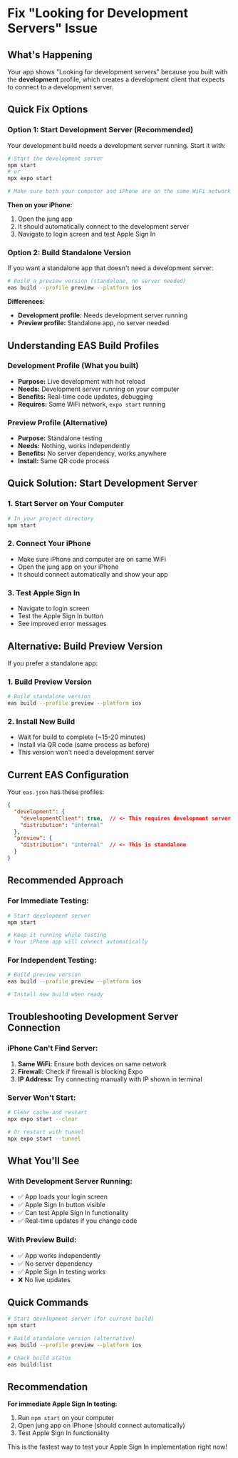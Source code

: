 # Fix "Looking for Development Servers" Issue

## What's Happening
Your app shows "Looking for development servers" because you built with the **development** profile, which creates a development client that expects to connect to a development server.

## Quick Fix Options

### Option 1: Start Development Server (Recommended)

Your development build needs a development server running. Start it with:

```bash
# Start the development server
npm start
# or
npx expo start

# Make sure both your computer and iPhone are on the same WiFi network
```

**Then on your iPhone:**
1. Open the jung app
2. It should automatically connect to the development server
3. Navigate to login screen and test Apple Sign In

### Option 2: Build Standalone Version

If you want a standalone app that doesn't need a development server:

```bash
# Build a preview version (standalone, no server needed)
eas build --profile preview --platform ios
```

**Differences:**
- **Development profile:** Needs development server running
- **Preview profile:** Standalone app, no server needed

## Understanding EAS Build Profiles

### Development Profile (What you built)
- **Purpose:** Live development with hot reload
- **Needs:** Development server running on your computer
- **Benefits:** Real-time code updates, debugging
- **Requires:** Same WiFi network, `expo start` running

### Preview Profile (Alternative)
- **Purpose:** Standalone testing
- **Needs:** Nothing, works independently
- **Benefits:** No server dependency, works anywhere
- **Install:** Same QR code process

## Quick Solution: Start Development Server

### 1. Start Server on Your Computer
```bash
# In your project directory
npm start
```

### 2. Connect Your iPhone
- Make sure iPhone and computer are on same WiFi
- Open the jung app on your iPhone
- It should connect automatically and show your app

### 3. Test Apple Sign In
- Navigate to login screen
- Test the Apple Sign In button
- See improved error messages

## Alternative: Build Preview Version

If you prefer a standalone app:

### 1. Build Preview Version
```bash
# Build standalone version
eas build --profile preview --platform ios
```

### 2. Install New Build
- Wait for build to complete (~15-20 minutes)
- Install via QR code (same process as before)
- This version won't need a development server

## Current EAS Configuration

Your `eas.json` has these profiles:

```json
{
  "development": {
    "developmentClient": true,  // <- This requires development server
    "distribution": "internal"
  },
  "preview": {
    "distribution": "internal"  // <- This is standalone
  }
}
```

## Recommended Approach

### For Immediate Testing:
```bash
# Start development server
npm start

# Keep it running while testing
# Your iPhone app will connect automatically
```

### For Independent Testing:
```bash
# Build preview version
eas build --profile preview --platform ios

# Install new build when ready
```

## Troubleshooting Development Server Connection

### iPhone Can't Find Server:
1. **Same WiFi:** Ensure both devices on same network
2. **Firewall:** Check if firewall is blocking Expo
3. **IP Address:** Try connecting manually with IP shown in terminal

### Server Won't Start:
```bash
# Clear cache and restart
npx expo start --clear

# Or restart with tunnel
npx expo start --tunnel
```

## What You'll See

### With Development Server Running:
- ✅ App loads your login screen
- ✅ Apple Sign In button visible
- ✅ Can test Apple Sign In functionality
- ✅ Real-time updates if you change code

### With Preview Build:
- ✅ App works independently
- ✅ No server dependency
- ✅ Apple Sign In testing works
- ❌ No live updates

## Quick Commands

```bash
# Start development server (for current build)
npm start

# Build standalone version (alternative)
eas build --profile preview --platform ios

# Check build status
eas build:list
```

## Recommendation

**For immediate Apple Sign In testing:**
1. Run `npm start` on your computer
2. Open jung app on iPhone (should connect automatically)
3. Test Apple Sign In functionality

This is the fastest way to test your Apple Sign In implementation right now!
